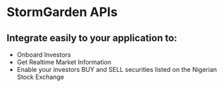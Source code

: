 
# StormGarden APIs

## Integrate easily to your application to:
- Onboard Investors
- Get Realtime Market Information
- Enable your investors BUY and SELL securities listed on the Nigerian Stock Exchange